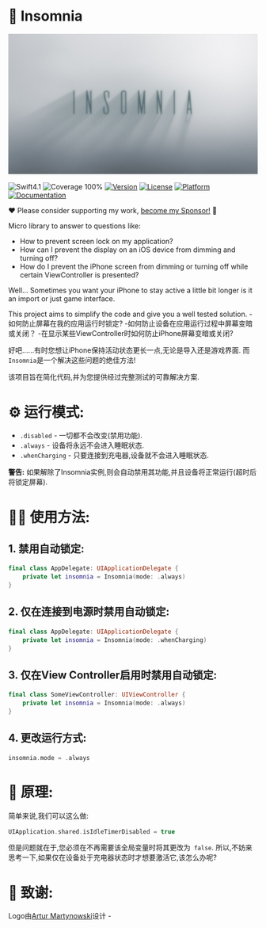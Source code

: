🌃 Insomnia
===========

![Insomnia Logo](Insomnia.jpg)

![Swift4.1](https://img.shields.io/badge/%20in-swift%205.0-orange.svg)
![Coverage 100%](https://img.shields.io/badge/coverage-100%25-green.svg)
[![Version](https://img.shields.io/cocoapods/v/Insomnia.svg?style=flat)](http://cocoadocs.org/docsets/Insomnia)
[![License](https://img.shields.io/cocoapods/l/Insomnia.svg?style=flat)](http://cocoadocs.org/docsets/Insomnia)
[![Platform](https://img.shields.io/cocoapods/p/Insomnia.svg?style=flat)](http://cocoadocs.org/docsets/Insomnia)
[![Documentation](https://img.shields.io/cocoapods/metrics/doc-percent/Insomnia.svg?style=flat)](http://cocoadocs.org/docsets/Insomnia)

❤️ Please consider supporting my work, [become my Sponsor!](https://github.com/sponsors/ochococo) 🙏

Micro library to answer to questions like:

- How to prevent screen lock on my application?
- How can I prevent the display on an iOS device from dimming and turning off?
- How do I prevent the iPhone screen from dimming or turning off while certain ViewController is presented?

Well... Sometimes you want your iPhone to stay active a little bit longer is it an import or just game interface.

This project aims to simplify the code and give you a well tested solution.
-如何防止屏幕在我的应用运行时锁定?
-如何防止设备在应用运行过程中屏幕变暗或关闭？
-在显示某些ViewController时如何防止iPhone屏幕变暗或关闭?

好吧......有时您想让iPhone保持活动状态更长一点,无论是导入还是游戏界面.
而`Insomnia`是一个解决这些问题的绝佳方法!

该项目旨在简化代码,并为您提供经过完整测试的可靠解决方案.

⚙ 运行模式:
========

- `.disabled` - 一切都不会改变(禁用功能).
- `.always` - 设备将永远不会进入睡眠状态.
- `.whenCharging` - 只要连接到充电器,设备就不会进入睡眠状态.

**警告:** 如果解除了Insomnia实例,则会自动禁用其功能,并且设备将正常运行(超时后将锁定屏幕).


👨‍💻 使用方法:
=========

## 1. 禁用自动锁定:

```swift
final class AppDelegate: UIApplicationDelegate {
	private let insomnia = Insomnia(mode: .always)
}

```

## 2. 仅在连接到电源时禁用自动锁定:

```swift
final class AppDelegate: UIApplicationDelegate {
	private let insomnia = Insomnia(mode: .whenCharging)
}
```

## 3. 仅在View Controller启用时禁用自动锁定:

```swift
final class SomeViewController: UIViewController {
	private let insomnia = Insomnia(mode: .always)
}
```

## 4. 更改运行方式:

```swift
insomnia.mode = .always
```

🤔 原理:
=============

简单来说,我们可以这么做:

```swift
UIApplication.shared.isIdleTimerDisabled = true
```

但是问题就在于,您必须在不再需要该全局变量时将其更改为` false`.
所以,不妨来思考一下,如果仅在设备处于充电器状态时才想要激活它,该怎么办呢?

👏 致谢:
===========


Logo由[Artur Martynowski](https://dribbble.com/artur-martynowski)设计 - 
